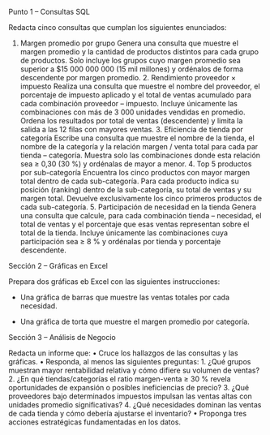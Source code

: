 Punto 1 – Consultas SQL

Redacta cinco consultas que cumplan los siguientes enunciados:

1.	Margen promedio por grupo
Genera una consulta que muestre el margen promedio y la cantidad de productos distintos para cada grupo de productos. Solo incluye los grupos cuyo margen promedio sea superior a $15 000 000 000 (15 mil millones) y ordénalos de forma descendente por margen promedio.
	2.	Rendimiento proveedor × impuesto
Realiza una consulta que muestre el nombre del proveedor, el porcentaje de impuesto aplicado y el total de ventas acumulado para cada combinación proveedor – impuesto. Incluye únicamente las combinaciones con más de 3 000 unidades vendidas en promedio. Ordena los resultados por total de ventas (descendente) y limita la salida a las 12 filas con mayores ventas.
	3.	Eficiencia de tienda por categoría
Escribe una consulta que muestre el nombre de la tienda, el nombre de la categoría y la relación margen / venta total para cada par tienda – categoría. Muestra solo las combinaciones donde esta relación sea ≥ 0,30 (30 %) y ordénalas de mayor a menor.
	4.	Top 5 productos por sub-categoría
Encuentra los cinco productos con mayor margen total dentro de cada sub-categoría. Para cada producto indica su posición (ranking) dentro de la sub-categoría, su total de ventas y su margen total. Devuelve exclusivamente los cinco primeros productos de cada sub-categoría.
	5.	Participación de necesidad en la tienda
Genera una consulta que calcule, para cada combinación tienda – necesidad, el total de ventas y el porcentaje que esas ventas representan sobre el total de la tienda. Incluye únicamente las combinaciones cuya participación sea ≥ 8 % y ordénalas por tienda y porcentaje descendente.

Sección 2 – Gráficas en Excel

Prepara dos gráficas eb Excel con las siguientes instrucciones:

- Una gráfica de barras que muestre las ventas totales por cada necesidad.

- Una gráfica de torta que muestre el margen promedio por categoría.

Sección 3 – Análisis de Negocio

Redacta un informe que:
	•	Cruce los hallazgos de las consultas y las gráficas.
	•	Responda, al menos las siguientes preguntas:
	1.	¿Qué grupos muestran mayor rentabilidad relativa y cómo difiere su volumen de ventas?
	2.	¿En qué tiendas/categorías el ratio margen-venta ≥ 30 % revela oportunidades de expansión o posibles ineficiencias de precio?
	3.	¿Qué proveedores bajo determinados impuestos impulsan las ventas altas con unidades promedio significativas?
	4.	¿Qué necesidades dominan las ventas de cada tienda y cómo debería ajustarse el inventario?
	•	Proponga tres acciones estratégicas fundamentadas en los datos.
